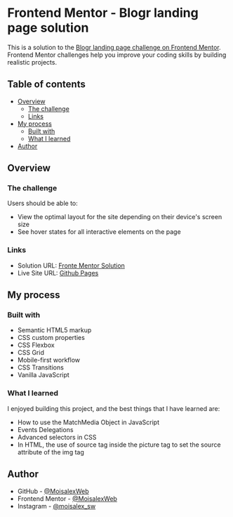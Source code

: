 # Frontend Mentor - Blogr landing page solution

This is a solution to the [Blogr landing page challenge on Frontend Mentor](https://www.frontendmentor.io/challenges/blogr-landing-page-EX2RLAApP). Frontend Mentor challenges help you improve your coding skills by building realistic projects. 

## Table of contents

- [Overview](#overview)
  - [The challenge](#the-challenge)
  - [Links](#links)
- [My process](#my-process)
  - [Built with](#built-with)
  - [What I learned](#what-i-learned)
- [Author](#author)



## Overview

### The challenge

Users should be able to:

- View the optimal layout for the site depending on their device's screen size
- See hover states for all interactive elements on the page


### Links

- Solution URL: [Fronte Mentor Solution](https://www.frontendmentor.io/solutions/blogr-landing-page-GvObEBgznC)
- Live Site URL: [Github Pages](https://moisalexweb.github.io/blogr-landing-page/)

## My process

### Built with

- Semantic HTML5 markup
- CSS custom properties
- CSS Flexbox
- CSS Grid
- Mobile-first workflow
- CSS Transitions
- Vanilla JavaScript


### What I learned

I enjoyed building this project, and the best things that I have learned are:
- How to use the MatchMedia Object in JavaScript
- Events Delegations
- Advanced selectors in CSS
- In HTML, the use of source tag inside the picture tag to set the source attribute of  the img tag



## Author

- GitHub - [@MoisalexWeb](https://github.com/MoisalexWeb)
- Frontend Mentor - [@MoisalexWeb](https://www.frontendmentor.io/profile/yourusername)
- Instagram - [@moisalex_sw](https://www.instagram.com/moisalex_sw/)
